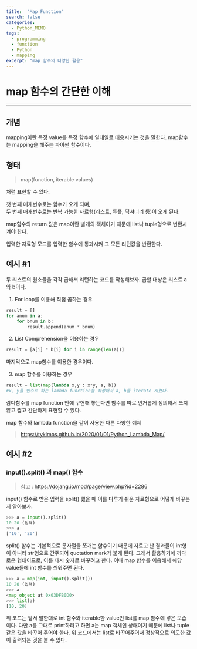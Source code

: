 ```yaml
---
title:  "Map Function"
search: false
categories: 
  - Python_MEMO
tags:
  - programming
  - function
  - Python
  - mapping
excerpt: "map 함수의 다양한 활용"
---
```


# map 함수의 간단한 이해
___

## 개념
mapping이란 특정 value를 특정 함수에 일대일로 대응시키는 것을 말한다. map함수는 mapping을 해주는 파이썬 함수이다.

## 형태  

> map(function, iterable values)

처럼 표현할 수 있다.  

첫 번째 매개변수로는 함수가 오게 되며,  
두 번째 매개변수로는 반복 가능한 자료형(리스트, 튜플, 딕셔너리 등)이
오게 된다.  

map함수의 return 값은 map이란 별개의 객체이기 때문에 list나 tuple형으로 변환시켜야 한다.  

입력한 자료형 모드를 입력한 함수에 통과시켜 그 모든 리턴값을 반환한다.

## 예시 #1

두 리스트의 원소들을 각각 곱해서 리턴하는 코드를 작성해보자. 곱할 대상은 리스트 a와 b이다.

1. For loop를 이용해 직접 곱하는 경우
```py
result = []
for anum in a:
    for bnum in b:
        result.append(anum * bnum)
```

2. List Comprehension을 이용하는 경우
```py
result = [a[i] * b[i] for i in range(len(a))]
```

마지막으로 map함수를 이용한 경우이다.

3. map 함수를 이용하는 경우
```py
result = list(map(lambda x,y : x*y, a, b))
#x, y를 인수로 하는 lambda function을 작성해서 a, b를 iterate 시켰다. 
```

람다함수를 map function 안에 구현해 놓는다면 함수를 따로 번거롭게 정의해서 쓰지 않고 짧고 간단하게 표현할 수 있다.

map 함수와 lambda function을 같이 사용한 다른 다양한 예제
> https://tykimos.github.io/2020/01/01/Python_Lambda_Map/

  
## 예시 #2
### input().split() 과 map() 함수

> 참고 : https://dojang.io/mod/page/view.php?id=2286

input() 함수로 받은 입력을 split() 했을 때 이를 다루기 쉬운 자료형으로 어떻게 바꾸는지 알아보자.

```py
>>> a = input().split()
10 20 (입력)
>>> a
['10', '20']
```

split() 함수는 기본적으로 문자열을 쪼개는 함수이기 때문에 자르고 난 결과물이 int형이 아니라 str형으로 간주되어 quotation mark가 붙게 된다. 그래서 활용하기에 까다로운 형태이므로, 이를 다시 숫자로 바꾸려고 한다. 이때 map 함수를 이용해서 해당 value들에 int 함수를 씌워주면 된다.

```py
>>> a = map(int, input().split())
10 20 (입력)
>>> a
<map object at 0x03DFB0D0>
>>> list(a)
[10, 20]
```

위 코드는 앞서 말한대로 int 함수와 iterable한 value인 list를 map 함수에 넣은 모습이다. 다만 a를 그대로 print하려고 하면 a는 map 객체인 상태이기 때문에 list나 tuple같은 값을 바꾸어 주어야 한다. 위 코드에서는 list로 바꾸어주어서 정상적으로 의도한 값이 출력되는 것을 볼 수 있다.